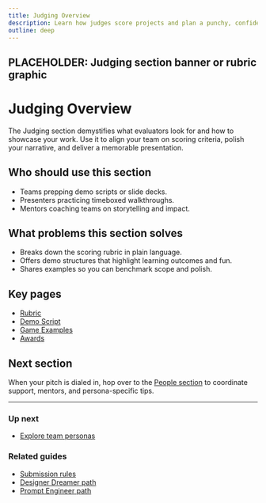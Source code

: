 ```yaml
---
title: Judging Overview
description: Learn how judges score projects and plan a punchy, confident demo.
outline: deep
---
```


<!-- DESIGN TODO -->
## PLACEHOLDER: Judging section banner or rubric graphic

# Judging Overview

The Judging section demystifies what evaluators look for and how to showcase your work. Use it to align your team on scoring criteria, polish your narrative, and deliver a memorable presentation.

## Who should use this section

- Teams prepping demo scripts or slide decks.
- Presenters practicing timeboxed walkthroughs.
- Mentors coaching teams on storytelling and impact.

## What problems this section solves

- Breaks down the scoring rubric in plain language.
- Offers demo structures that highlight learning outcomes and fun.
- Shares examples so you can benchmark scope and polish.

## Key pages

- [Rubric](/judging/rubric)
- [Demo Script](/judging/demo-script)
- [Game Examples](/judging/game-examples)
- [Awards](/judging/awards)

## Next section

When your pitch is dialed in, hop over to the [People section](/people/index) to coordinate support, mentors, and persona-specific tips.

---

### Up next
- [Explore team personas](/people/persona-paths)

### Related guides
- [Submission rules](/ship/submission-rules)
- [Designer Dreamer path](/people/paths/designer-dreamer)
- [Prompt Engineer path](/people/paths/prompt-engineer)
